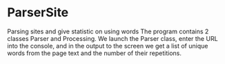 # ParserSite
Parsing sites and give statistic on using words
The program contains 2 classes Parser and Processing. We launch the Parser class, enter the URL into the console, and in the output to the screen we get a list of unique words from the page text and the number of their repetitions.
